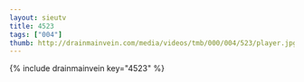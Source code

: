 ```yaml
--- 
layout: sieutv
title: 4523
tags: ["004"]
thumb: http://drainmainvein.com/media/videos/tmb/000/004/523/player.jpg
---
```

{% include drainmainvein key="4523" %} 
